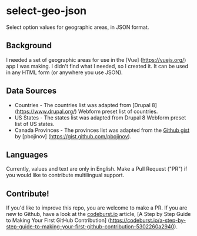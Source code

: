 # select-geo-json
Select option values for geographic areas, in JSON format.

## Background
I needed a set of geographic areas for use in the [Vue] (https://vuejs.org/) app I was making. I didn't find what I needed, so I created it. It can be used in any HTML form (or anywhere you use JSON). 

## Data Sources
- Countries - The countries list was adapted from [Drupal 8] (https://www.drupal.org/) Webform preset list of countries.
- US States - The states list was adapted from Drupal 8 Webform preset list of US states.
- Canada Provinces - The provinces list was adapted from the [Github gist](https://gist.github.com/pbojinov/a87adf559d2f7e81d86ae67e7bd883c7) by [pbojinov] (https://gist.github.com/pbojinov).

## Languages
Currently, values and text are only in English. Make a Pull Request ("PR") if you would like to contribute multilingual support.

## Contribute!
If you'd like to improve this repo, you are welcome to make a PR. If you are new to Github, have a look at the [codeburst.io](https://codeburst.io/) article, [A Step by Step Guide to Making Your First GitHub Contribution] (https://codeburst.io/a-step-by-step-guide-to-making-your-first-github-contribution-5302260a2940).

